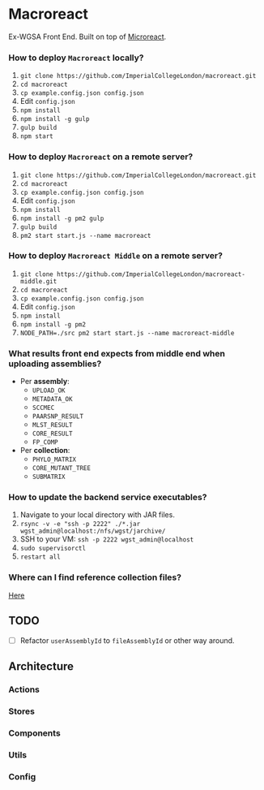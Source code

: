 # Macroreact

Ex-WGSA Front End.
Built on top of [Microreact](https://github.com/ImperialCollegeLondon/microreact).

### How to deploy `Macroreact` locally?

1. `git clone https://github.com/ImperialCollegeLondon/macroreact.git`
2. `cd macroreact`
3. `cp example.config.json config.json`
4. Edit `config.json`
5. `npm install`
6. `npm install -g gulp`
7. `gulp build`
8. `npm start`

### How to deploy `Macroreact` on a remote server?

1. `git clone https://github.com/ImperialCollegeLondon/macroreact.git`
2. `cd macroreact`
3. `cp example.config.json config.json`
4. Edit `config.json`
5. `npm install`
6. `npm install -g pm2 gulp`
7. `gulp build`
8. `pm2 start start.js --name macroreact`

### How to deploy `Macroreact Middle` on a remote server?

1. `git clone https://github.com/ImperialCollegeLondon/macroreact-middle.git`
2. `cd macroreact`
3. `cp example.config.json config.json`
4. Edit `config.json`
5. `npm install`
6. `npm install -g pm2`
7. `NODE_PATH=./src pm2 start start.js --name macroreact-middle`

### What results front end expects from middle end when uploading assemblies?
+ Per __assembly__:
  + `UPLOAD_OK`
  + `METADATA_OK`
  + `SCCMEC`
  + `PAARSNP_RESULT`
  + `MLST_RESULT`
  + `CORE_RESULT`
  + `FP_COMP`
+ Per __collection__:
  + `PHYLO_MATRIX`
  + `CORE_MUTANT_TREE`
  + `SUBMATRIX`

### How to update the backend service executables?

1. Navigate to your local directory with JAR files.
2. `rsync -v -e "ssh -p 2222" ./*.jar wgst_admin@localhost:/nfs/wgst/jarchive/`
3. SSH to your VM: `ssh -p 2222 wgst_admin@localhost`
4. `sudo supervisorctl`
5. `restart all`

### Where can I find reference collection files?

[Here](https://drive.google.com/drive/folders/0B5jx-9ZvRjnYU0NoQlFEZU5mdFU)

## TODO

- [ ] Refactor `userAssemblyId` to `fileAssemblyId` or other way around.

## Architecture

### Actions
### Stores
### Components
### Utils
### Config



